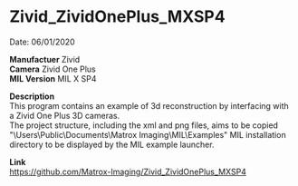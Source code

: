 # Zivid_ZividOnePlus_MXSP4

Date: 06/01/2020

**Manufactuer** Zivid  
**Camera** Zivid One Plus  
**MIL Version** MIL X SP4  

**Description**  
This program contains an example of 3d reconstruction by interfacing with a Zivid One Plus 3D cameras.  
The project structure, including the xml and png files, aims to be copied "\Users\Public\Documents\Matrox Imaging\MIL\Examples" MIL installation directory to be displayed by the MIL example launcher.

**Link**  
https://github.com/Matrox-Imaging/Zivid_ZividOnePlus_MXSP4
